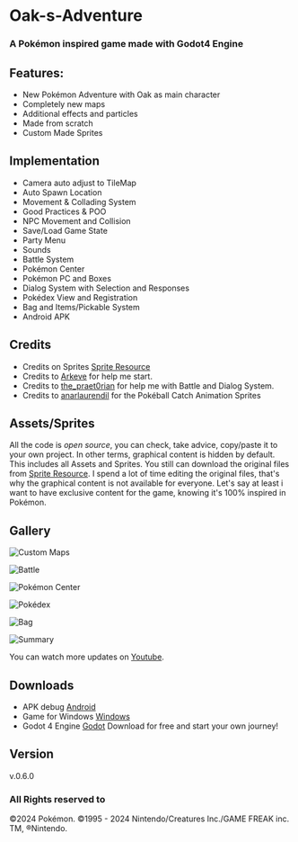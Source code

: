 # Oak-s-Adventure

### A Pokémon inspired game made with Godot4 Engine

## Features:

- New Pokémon Adventure with Oak as main character
- Completely new maps
- Additional effects and particles
- Made from scratch
- Custom Made Sprites

## Implementation

- Camera auto adjust to TileMap
- Auto Spawn Location
- Movement & Collading System
- Good Practices & POO
- NPC Movement and Collision
- Save/Load Game State
- Party Menu
- Sounds
- Battle System
- Pokémon Center
- Pokémon PC and Boxes
- Dialog System with Selection and Responses
- Pokédex View and Registration
- Bag and Items/Pickable System
- Android APK

## Credits

- Credits on Sprites [Sprite Resource](https://www.spriters-resource.com/)
- Credits to [Arkeve](https://www.youtube.com/@Arkeve) for help me start.
- Credits to [the_praet0rian](https://www.youtube.com/@the_praet0rian) for help me with Battle and Dialog System.
- Credits to [anarlaurendil](https://www.deviantart.com/anarlaurendil/gallery) for the Pokéball Catch Animation Sprites

## Assets/Sprites

All the code is *open source*, you can check, take advice, copy/paste it to your own project.
In other terms, graphical content is hidden by default. This includes all Assets and Sprites.
You still can download the original files from [Sprite Resource](https://www.spriters-resource.com/).
I spend a lot of time editing the original files, that's why the graphical content is not available for everyone.
Let's say at least i want to have exclusive content for the game, knowing it's 100% inspired in Pokémon.

## Gallery

![Custom Maps](https://i.ibb.co/vqCfCFj/galery1.png "Custom Maps")

![Battle](https://i.ibb.co/cQCjZKB/galery2.png "Pokémon Battle")

![Pokémon Center](https://i.ibb.co/vLxQn1m/galery3.png "Pokémon Boxes")

![Pokédex](https://i.ibb.co/3hpr0zv/pokedex.png "Pokédex Screen")

![Bag](https://i.ibb.co/Gc9PR19/bag.png "Bag Screen")

![Summary](https://i.ibb.co/Z1VRn0H/summary.png "Summart Screen")

You can watch more updates on [Youtube](https://www.youtube.com/@AllisonCode).

## Downloads

- APK debug [Android](https://mega.nz/file/to4kRRAB#UQ9QdJruFBXlUZdBeS6xlr2wjRATdMmz9Eu83xekZTc)
- Game for Windows [Windows](https://mega.nz/file/g9px2D6S#YWQaQ4h--Wlt34gb5BMsOeURk6MFY_wdek90nXr_jAk)
- Godot 4 Engine [Godot](https://godotengine.org/) Download for free and start your own journey!

## Version
v.0.6.0

### All Rights reserved to
&copy;2024 Pokémon. ©1995 - 2024 Nintendo/Creatures Inc./GAME FREAK inc. TM, ®Nintendo.
